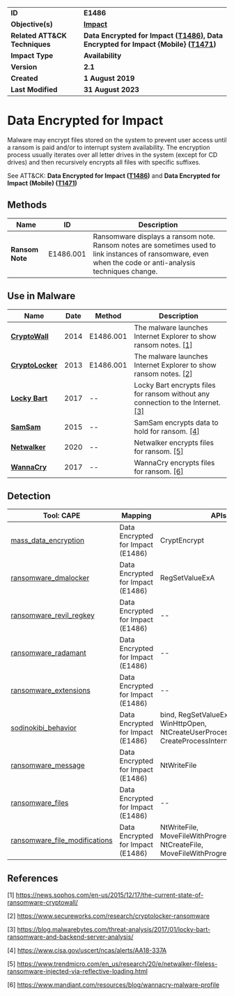 <table>
<tr>
<td><b>ID</b></td>
<td><b>E1486</b></td>
</tr>
<tr>
<td><b>Objective(s)</b></td>
<td><b><a href="../impact">Impact</a></b></td>
</tr>
<tr>
<td><b>Related ATT&CK Techniques</b></td>
<td><b>Data Encrypted for Impact (<a href="https://attack.mitre.org/techniques/T1486/">T1486</a>), Data Encrypted for Impact {Mobile} (<a href="https://attack.mitre.org/techniques/T1471/">T1471</a>) </b></td>
</tr>
<tr>
<td><b>Impact Type</b></td>
<td><b>Availability</b></td>
</tr>
<tr>
<td><b>Version</b></td>
<td><b>2.1</b></td>
</tr>
<tr>
<td><b>Created</b></td>
<td><b>1 August 2019</b></td>
</tr>
<tr>
<td><b>Last Modified</b></td>
<td><b>31 August 2023</b></td>
</tr>
</table>


# Data Encrypted for Impact 

Malware may encrypt files stored on the system to prevent user access until a ransom is paid and/or to interrupt system availability. The encryption process usually iterates over all letter drives in the system (except for CD drives) and then recursively encrypts all files with specific suffixes.

See ATT&CK: **Data Encrypted for Impact ([T1486](https://attack.mitre.org/techniques/T1486/))** and **Data Encrypted for Impact (Mobile) ([T1471](https://attack.mitre.org/techniques/T1471/))**

## Methods

|Name|ID|Description|
|---|---|---|
|**Ransom Note**|E1486.001|Ransomware displays a ransom note. Ransom notes are sometimes used to link instances of ransomware, even when the code or anti-analysis techniques change.|

## Use in Malware

|Name|Date|Method|Description|
|---|---|---|---|
|[**CryptoWall**](../xample-malware/cryptowall.md)|2014|E1486.001|The malware launches Internet Explorer to show ransom notes. [[1]](#1)|
|[**CryptoLocker**](../xample-malware/cryptolocker.md)|2013|E1486.001|The malware launches Internet Explorer to show ransom notes. [[2]](#2)|
|[**Locky Bart**](../xample-malware/locky-bart.md)|2017|--|Locky Bart encrypts files for ransom without any connection to the Internet. [[3]](#3)|
|[**SamSam**](../xample-malware/samsam.md)|2015|--|SamSam encrypts data to hold for ransom. [[4]](#4)|
|[**Netwalker**](../xample-malware/netwalker.md)|2020|--|Netwalker encrypts files for ransom. [[5]](#5)|
|[**WannaCry**](../xample-malware/wannacry.md)|2017|--|WannaCry encrypts files for ransom. [[6]](#6)|

## Detection

|Tool: CAPE|Mapping|APIs|
|---|---|---|
|[mass_data_encryption](https://github.com/CAPESandbox/community/tree/master/modules/signatures/mass_data_encryption.py)|Data Encrypted for Impact  (E1486)|CryptEncrypt|
|[ransomware_dmalocker](https://github.com/CAPESandbox/community/tree/master/modules/signatures/ransomware_dmalocker.py)|Data Encrypted for Impact  (E1486)|RegSetValueExA|
|[ransomware_revil_regkey](https://github.com/CAPESandbox/community/tree/master/modules/signatures/ransomware_revil_regkey.py)|Data Encrypted for Impact  (E1486)|--|
|[ransomware_radamant](https://github.com/CAPESandbox/community/tree/master/modules/signatures/ransomware_radamant.py)|Data Encrypted for Impact  (E1486)|--|
|[ransomware_extensions](https://github.com/CAPESandbox/community/tree/master/modules/signatures/ransomware_extensions.py)|Data Encrypted for Impact  (E1486)|--|
|[sodinokibi_behavior](https://github.com/CAPESandbox/community/tree/master/modules/signatures/sodinokibi_behavior.py)|Data Encrypted for Impact  (E1486)|bind, RegSetValueExW, WinHttpOpen, NtCreateUserProcess, CreateProcessInternalW|
|[ransomware_message](https://github.com/CAPESandbox/community/tree/master/modules/signatures/ransomware_message.py)|Data Encrypted for Impact  (E1486)|NtWriteFile|
|[ransomware_files](https://github.com/CAPESandbox/community/tree/master/modules/signatures/ransomware_files.py)|Data Encrypted for Impact  (E1486)|--|
|[ransomware_file_modifications](https://github.com/CAPESandbox/community/tree/master/modules/signatures/ransomware_file_modifications.py)|Data Encrypted for Impact  (E1486)|NtWriteFile, MoveFileWithProgressW, NtCreateFile, MoveFileWithProgressTransactedW|

## References

<a name="1">[1]</a> https://news.sophos.com/en-us/2015/12/17/the-current-state-of-ransomware-cryptowall/

<a name="2">[2]</a> https://www.secureworks.com/research/cryptolocker-ransomware

<a name="3">[3]</a> https://blog.malwarebytes.com/threat-analysis/2017/01/locky-bart-ransomware-and-backend-server-analysis/

<a name="4">[4]</a> https://www.cisa.gov/uscert/ncas/alerts/AA18-337A

<a name="5">[5]</a> https://www.trendmicro.com/en_us/research/20/e/netwalker-fileless-ransomware-injected-via-reflective-loading.html

<a name="6">[6]</a> https://www.mandiant.com/resources/blog/wannacry-malware-profile

